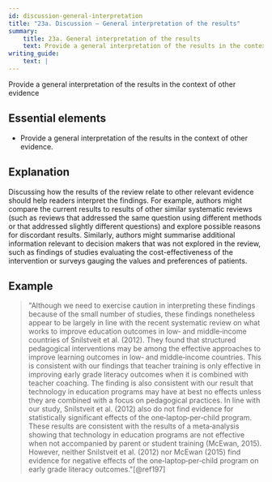 ```yaml
---
id: discussion-general-interpretation
title: "23a. Discussion – General interpretation of the results"
summary:
    title: 23a. General interpretation of the results
    text: Provide a general interpretation of the results in the context of other evidence.
writing_guide:
    text: |
---
```


Provide a general interpretation of the results in the context of other evidence

## Essential elements

-   Provide a general interpretation of the results in the context of
    other evidence.

## Explanation 

Discussing how the results of the review relate to
other relevant evidence should help readers interpret the findings. For
example, authors might compare the current results to results of other
similar systematic reviews (such as reviews that addressed the same
question using different methods or that addressed slightly different
questions) and explore possible reasons for discordant results.
Similarly, authors might summarise additional information relevant to
decision makers that was not explored in the review, such as findings of
studies evaluating the cost-effectiveness of the intervention or surveys
gauging the values and preferences of patients.

## Example

> "Although we need to exercise caution in interpreting these findings
because of the small number of studies, these findings nonetheless
appear to be largely in line with the recent systematic review on what
works to improve education outcomes in low‐ and middle‐income countries
of Snilstveit et al. (2012). They found that structured pedagogical
interventions may be among the effective approaches to improve learning
outcomes in low‐ and middle‐income countries. This is consistent with
our findings that teacher training is only effective in improving early
grade literacy outcomes when it is combined with teacher coaching. The
finding is also consistent with our result that technology in education
programs may have at best no effects unless they are combined with a
focus on pedagogical practices. In line with our study, Snilstveit et
al. (2012) also do not find evidence for statistically significant
effects of the one‐laptop‐per‐child program. These results are
consistent with the results of a meta‐analysis showing that technology
in education programs are not effective when not accompanied by parent
or student training (McEwan, 2015). However, neither Snilstveit et al.
(2012) nor McEwan (2015) find evidence for negative effects of the
one‐laptop‐per‐child program on early grade literacy outcomes."[@ref197]